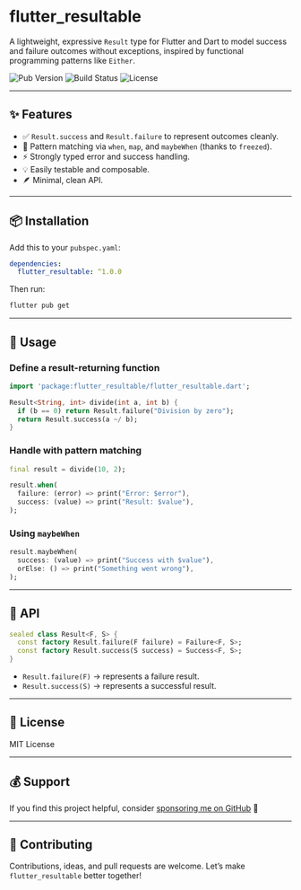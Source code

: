 # flutter_resultable

A lightweight, expressive `Result` type for Flutter and Dart to model success and failure outcomes without exceptions, inspired by functional programming patterns like `Either`.

![Pub Version](https://img.shields.io/pub/v/flutter_resultable.svg)
![Build Status](https://img.shields.io/github/workflow/status/your-username/flutter_resultable/Dart%20CI)
![License](https://img.shields.io/github/license/your-username/flutter_resultable)

---

## ✨ Features

- ✅ `Result.success` and `Result.failure` to represent outcomes cleanly.
- 🔁 Pattern matching via `when`, `map`, and `maybeWhen` (thanks to `freezed`).
- ⚡ Strongly typed error and success handling.
- 💡 Easily testable and composable.
- 🪶 Minimal, clean API.

---

## 📦 Installation

Add this to your `pubspec.yaml`:

```yaml
dependencies:
  flutter_resultable: ^1.0.0
````

Then run:

```bash
flutter pub get
```

---

## 🔧 Usage

### Define a result-returning function

```dart
import 'package:flutter_resultable/flutter_resultable.dart';

Result<String, int> divide(int a, int b) {
  if (b == 0) return Result.failure("Division by zero");
  return Result.success(a ~/ b);
}
```

### Handle with pattern matching

```dart
final result = divide(10, 2);

result.when(
  failure: (error) => print("Error: $error"),
  success: (value) => print("Result: $value"),
);
```

### Using `maybeWhen`

```dart
result.maybeWhen(
  success: (value) => print("Success with $value"),
  orElse: () => print("Something went wrong"),
);
```

---

## 📘 API

```dart
sealed class Result<F, S> {
  const factory Result.failure(F failure) = Failure<F, S>;
  const factory Result.success(S success) = Success<F, S>;
}
```

* `Result.failure(F)` → represents a failure result.
* `Result.success(S)` → represents a successful result.

---

## 📄 License

MIT License

---

## 💰 Support

If you find this project helpful, consider [sponsoring me on GitHub](https://github.com/sponsors/ihdatech) 💖

---

## 🙌 Contributing

Contributions, ideas, and pull requests are welcome. Let’s make `flutter_resultable` better together!
